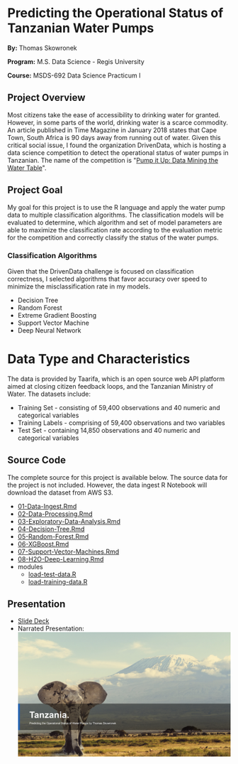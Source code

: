 # Predicting the Operational Status of Tanzanian Water Pumps
**By:** Thomas Skowronek

**Program:** M.S. Data Science - Regis University

**Course:** MSDS-692 Data Science Practicum I


## Project Overview
Most citizens take the ease of accessibility to drinking water for granted.  However, in some parts of the world, drinking water is a scarce commodity.  An article published in Time Magazine in January 2018 states that Cape Town, South Africa is 90 days away from running out of water.   Given this critical social issue, I found the organization DrivenData, which is hosting a data science competition to detect the operational status of water pumps in Tanzanian.  The name of the competition is "[Pump it Up: Data Mining the Water Table](https://www.drivendata.org/competitions/7/pump-it-up-data-mining-the-water-table/)".

## Project Goal
My goal for this project is to use the R language and apply the water pump data to multiple classification algorithms.  The classification models will be evaluated to determine, which algorithm and set of model parameters are able to maximize the classification rate according to the evaluation metric for the competition and correctly classify the status of the water pumps.

### Classification Algorithms
Given that the DrivenData challenge is focused on classification correctness, I selected algorithms that favor accuracy over speed to minimize the misclassification rate in my models.

* Decision Tree
* Random Forest
* Extreme Gradient Boosting
* Support Vector Machine
* Deep Neural Network


# Data Type and Characteristics
The data is provided by Taarifa, which is an open source web API platform aimed at closing citizen feedback loops, and the Tanzanian Ministry of Water.  The datasets include:

* Training Set - consisting of 59,400 observations and 40 numeric and categorical variables
* Training Labels - comprising of 59,400 observations and two variables
* Test Set - containing 14,850 observations and 40 numeric and categorical variables


## Source Code
The complete source for this project is available below.  The source data for the project is not included.  However, the data ingest R Notebook will download the dataset from AWS S3.

* [01-Data-Ingest.Rmd](src/01-Data-Ingest.Rmd)
* [02-Data-Processing.Rmd](src/02-Data-Processing.Rmd)
* [03-Exploratory-Data-Analysis.Rmd](src/03-Exploratory-Data-Analysis.Rmd)
* [04-Decision-Tree.Rmd](src/04-Decision-Tree.Rmd)
* [05-Random-Forest.Rmd](src/05-Random-Forest.Rmd)
* [06-XGBoost.Rmd](src/06-XGBoost.Rmd)
* [07-Support-Vector-Machines.Rmd](src/07-Support-Vector-Machines.Rmd)
* [08-H2O-Deep-Learning.Rmd](src/08-H2O-Deep-Learning.Rmd)
* modules
  * [load-test-data.R](src/modules/load-test-data.R)
  * [load-training-data.R](src/modules/load-training-data.R)


## Presentation
* [Slide Deck](presentation/TSkowronek_MSDS692_Presentation.pdf)
* Narrated Presentation:
[![Narrated Presentation](images/video-presentation.png)](https://youtu.be/RE52IcqRRUQ)
